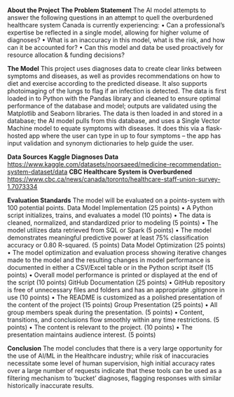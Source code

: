 **About the Project**
**The Problem Statement**
The AI model attempts to answer the following questions in an attempt to quell the overburdened healthcare system Canada is currently experiencing:
•	Can a professional’s expertise be reflected in a single model, allowing for higher volume of diagnoses?
•	What is an inaccuracy in this model, what is the risk, and how can it be accounted for?
•	Can this model and data be used proactively for resource allocation & funding decisions?

**The Model**
This project uses diagnoses data to create clear links between symptoms and diseases, as well as provides recommendations on how to diet and exercise according to the predicted disease. It also supports photoimaging of the lungs to flag if an infection is detected.
The data is first loaded in to Python with the Pandas library and cleaned to ensure optimal performance of the database and model; outputs are validated using the Matplotlib and Seaborn libraries.
The data is then loaded in and stored in a database; the AI model pulls from this database, and uses a Single Vector Machine model to equate symptoms with diseases. It does this via a flask-hosted app where the user can type in up to four symptoms – the app has input validation and synonym dictionaries to help guide the user.

**Data Sources**
**Kaggle Diagnoses Data**
https://www.kaggle.com/datasets/noorsaeed/medicine-recommendation-system-dataset/data
**CBC Healthcare System is Overburdened**
https://www.cbc.ca/news/canada/toronto/healthcare-staff-union-survey-1.7073334

**Evaluation Standards**
The model will be evaluated on a points-system with 100 potential points.
Data Model Implementation (25 points)
•	A Python script initializes, trains, and evaluates a model (10 points)
•	The data is cleaned, normalized, and standardized prior to modeling (5 points)
•	The model utilizes data retrieved from SQL or Spark (5 points)
•	The model demonstrates meaningful predictive power at least 75% classification accuracy or 0.80 R-squared. (5 points)
Data Model Optimization (25 points)
•	The model optimization and evaluation process showing iterative changes made to the model and the resulting changes in model performance is documented in either a CSV/Excel table or in the Python script itself (15 points)
•	Overall model performance is printed or displayed at the end of the script (10 points)
GitHub Documentation (25 points)
•	GitHub repository is free of unnecessary files and folders and has an appropriate .gitignore in use (10 points)
•	The README is customized as a polished presentation of the content of the project (15 points)
Group Presentation (25 points)
•	All group members speak during the presentation. (5 points)
•	Content, transitions, and conclusions flow smoothly within any time restrictions. (5 points)
•	The content is relevant to the project. (10 points)
•	The presentation maintains audience interest. (5 points)

**Conclusion**
The model concludes that there is a very large opportunity for the use of AI/ML in the Healthcare industry; while risk of inaccuracies necessitate some level of human supervision, high initial accuracy rates over a large number of requests indicate that these tools can be used as a filtering mechanism to ‘bucket’ diagnoses, flagging responses with similar historically inaccurate results.
